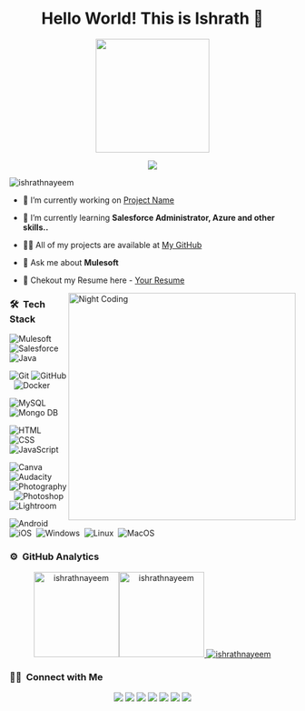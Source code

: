 <h1 align="center">Hello World! This is Ishrath 👋</h1>
<p align="center">
  <img src="https://camo.githubusercontent.com/9afefcbff89a66b497e623146404d0e0d51fd46d9cd4039f8580a339a2ad9cbc/68747470733a2f2f6d69726f2e6d656469756d2e636f6d2f6d61782f323830302f312a4255376630324c655165454c7a747178613865436d772e676966" height="200"/>
</p>

<p align="center">
  <img src="https://readme-typing-svg.herokuapp.com/?lines=+++++Software+Development+Engineer;          Mulesoft+Developer;          Salesforce+Administrator;          Traveller,+Youtuber,+Landscaper" />
</p>

<p align="left"> <img src="https://komarev.com/ghpvc/?username=ishrathnayeem&label=Profile%20views&color=0e75b6&style=flat" alt="ishrathnayeem" /> </p>

- 🔭 I’m currently working on [Project Name](https://github.com/ishrathnayeem/RetrieveTravelOnTipRoutesAndScheduleSysAPI)

- 🌱 I’m currently learning **Salesforce Administrator, Azure and other skills..**

- 👨‍💻 All of my projects are available at [My GitHub](https://github.com/ishrathnayeem)

- 💬 Ask me about **Mulesoft**

- 📄 Chekout my Resume here -  [Your Resume](https://rxresu.me/)

<img id="optionalstuff" alt="Night Coding" src="https://media4.giphy.com/media/f3iwJFOVOwuy7K6FFw/giphy.gif?cid=ecf05e47dcj7w35th4zqt7w360lqh6ey885vmyw03om06wl3&rid=giphy.gif&ct=g" width=400px align="right"/>


### 🛠 &nbsp;Tech Stack
![Mulesoft](https://img.shields.io/badge/-Mulesoft-05122A?style=flat&logo=mulesoft)&nbsp;
![Salesforce](https://img.shields.io/badge/-Salesforce-05122A?style=flat&logo=salesforce)&nbsp;
![Java](https://img.shields.io/badge/-Java-05122A?style=flat&logo=Java&logoColor=FFA518)&nbsp;

![Git](https://img.shields.io/badge/-Git-05122A?style=flat&logo=git)
![GitHub](https://img.shields.io/badge/-GitHub-05122A?style=flat&logo=github)&nbsp;
![Docker](https://img.shields.io/badge/-Docker-05122A?style=flat&logo=docker)&nbsp;


![MySQL](https://img.shields.io/badge/-MySQL-05122A?style=flat&logo=mysql&logoColor=FFA518)&nbsp;
![Mongo DB](https://img.shields.io/badge/-MongoDB-05122A?style=flat&logo=mongodb)


![HTML](https://img.shields.io/badge/-HTML-05122A?style=flat&logo=HTML5)&nbsp;
![CSS](https://img.shields.io/badge/-CSS-05122A?style=flat&logo=CSS3&logoColor=1572B6)&nbsp;
![JavaScript](https://img.shields.io/badge/-JavaScript-05122A?style=flat&logo=javascript)&nbsp;

![Canva](https://img.shields.io/badge/-Canva-05122A?style=flat&logo=canva)&nbsp;
![Audacity](https://img.shields.io/badge/-Audacity-05122A?style=flat&logo=audacity)&nbsp;
![Photography](https://img.shields.io/badge/-Photography-05122A?style=flat&logo=photobucket)&nbsp;
![Photoshop](https://img.shields.io/badge/-Photoshop-05122A?style=flat&logo=adobephotoshop)&nbsp;
![Lightroom](https://img.shields.io/badge/-Lightroom-05122A?style=flat&logo=adobelightroom)&nbsp;

![Android](https://img.shields.io/badge/-Android-05122A?style=flat&logo=android)&nbsp;
![iOS](https://img.shields.io/badge/-iOS-05122A?style=flat&logo=iOS)&nbsp;
![Windows](https://img.shields.io/badge/-Windows-05122A?style=flat&logo=windows)&nbsp;
![Linux](https://img.shields.io/badge/-Linux-05122A?style=flat&logo=linux)&nbsp;
![MacOS](https://img.shields.io/badge/-MacOS-05122A?style=flat&logo=macOS)&nbsp;

### ⚙️ &nbsp;GitHub Analytics

<p align="center">
<a href="https://github.com/ishrathnayeem">
<img  src="https://github-readme-stats.vercel.app/api/top-langs?username=ishrathnayeem&show_icons=true&locale=en&layout=compact&theme=nightowl&hide_border=true" alt="ishrathnayeem" height=150px/><img  src="https://github-readme-stats.vercel.app/api?username=ishrathnayeem&show_icons=true&locale=en&theme=nightowl&hide_border=true" alt="ishrathnayeem" height=150px />
  <img src="https://github-readme-streak-stats.herokuapp.com/?user=ishrathnayeem&theme=nightowl&hide_border=true" alt="ishrathnayeem"/>
</a>
</p>


### 🤝🏻 &nbsp;Connect with Me

<p align="center">
<a href="https://github.com/ishrathnayeem"><img src="https://img.shields.io/badge/-Website-00A5E9?style=flat&logo=googlechrome&logoColor=white"/></a>
<a href="mailto:ishrathnayeem1@gmail.com"><img src="https://img.shields.io/badge/-Mail-D14836?style=flat&logo=Gmail&logoColor=white"/></a>
<a href="www.linkedin.com/in/ishrathnayeem"><img src="https://img.shields.io/badge/-LinkedIn-0077B5?style=flat&logo=Linkedin&logoColor=white"/></a>
<a href="https://instagram.com/ishrathnayeem"><img src="https://img.shields.io/badge/-Instagram-E1306C?style=flat&logo=Instagram&logoColor=white"/></a>
<a href="https://facebook.com/ishrathnayeem"><img src="https://img.shields.io/badge/-Facebook-1877F2?style=flat&logo=Facebook&logoColor=white"/></a>
<a href="https://www.twitter.com/ishrathnayeem"><img src="https://img.shields.io/badge/-Twitter-42C3F7?style=flat&logo=twitter&logoColor=white"/></a>
<a href="https://clubhouse.com/@ishrathnayeem/"><img src="https://img.shields.io/badge/-Clubhouse-B655C8?style=flat&logo=clubhouse&logoColor=white"/></a>
</p>
